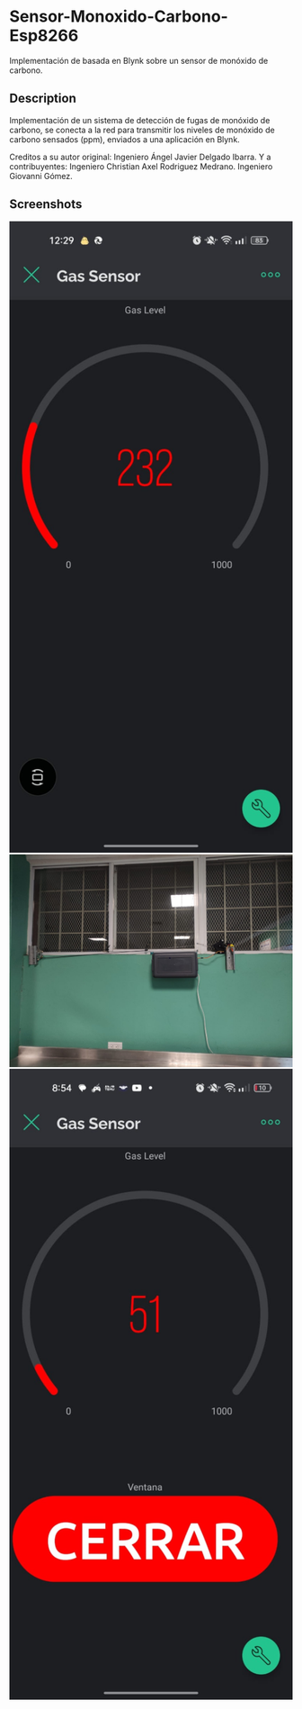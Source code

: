 # Sensor-Monoxido-Carbono-Esp8266

Implementación de basada en Blynk sobre un sensor de monóxido de carbono.

## Description

Implementación de un sistema de detección de fugas de monóxido de carbono, se conecta a la red para transmitir los niveles de monóxido de carbono sensados (ppm), enviados a una aplicación en Blynk.

Creditos a su autor original: Ingeniero Ángel Javier Delgado Ibarra.
Y a contribuyentes:
Ingeniero Christian Axel Rodriguez Medrano.
Ingeniero Giovanni Gómez.


## Screenshots
<img width="600" alt="app" src="Arduino/Sensor-Monoxido-Carbono-Esp8266/Screenshots/appBlynk.jpeg">
<img width="600" alt="instalation" src="Arduino/Sensor-Monoxido-Carbono-Esp8266/Screenshots/instalacionFisica.jpeg">
<img width="600" alt="app-update" src="Arduino/Sensor-Monoxido-Carbono-Esp8266/Screenshots/Update-button.jpeg">

